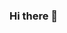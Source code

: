 ### Hi there 👋


<!--
**Praveshchand7/Praveshchand7** is a ✨ _special_ ✨ repository because its `README.md` (this file) appears on your GitHub profile.

Here are some ideas to get you started:

![Alt Text](https://media.giphy.com/media/vFKqnCdLPNOKc/giphy.gif)

- 🔭 I’m currently working on ...
- 🌱 I’m currently learning ...
- 👯 I’m looking to collaborate on ...
- 🤔 I’m looking for help with ...
- 💬 Ask me about ...
- 📫 How to reach me: ...
- 😄 Pronouns: ...
- ⚡ Fun fact: ...
-->
